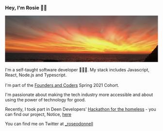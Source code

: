 ### Hey, I'm Rosie ✌🏼 

![img](sunset.png)

I'm a self-taught software developer 👩🏼‍💻. My stack includes Javascript, React, Node.js and Typescript. 
<br /> <br />
I'm part of the [Founders and Coders](https://www.foundersandcoders.com/) Spring 2021 Cohort.

I'm passionate about making the tech industry more accessible and about using the power of technology for good.

Recently, I took part in Deen Developers' [Hackathon for the homeless](https://deendevelopers.com/hackathon/) - you can find our project, Notice, [here](https://deendevelopers.com/hackathon/)

You can find me on Twitter at [_roseodonnell](https://twitter.com/_roseodonnell/likes) 




<!--
**Rosie-ODonnell/Rosie-ODonnell** is a ✨ _special_ ✨ repository because its `README.md` (this file) appears on your GitHub profile.

Here are some ideas to get you started:

- 🔭 I’m currently working on ...
- 🌱 I’m currently learning ...
- 👯 I’m looking to collaborate on ...
- 🤔 I’m looking for help with ...
- 💬 Ask me about ...
- 📫 How to reach me: ...
- 😄 Pronouns: ...
- ⚡ Fun fact: ...
-
